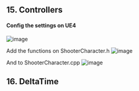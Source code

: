 ## 15. Controllers
#### Config the settings on UE4
![image](https://user-images.githubusercontent.com/29147847/161705912-5f50e712-bd53-4ae8-b896-5f010bf9a3e7.png)

Add the functions on ShooterCharacter.h
![image](https://user-images.githubusercontent.com/29147847/161706194-5795b938-935a-4772-884a-71e3a289e93f.png)

And to ShooterCharacter.cpp
![image](https://user-images.githubusercontent.com/29147847/161706345-d7a6d530-fbff-4edd-8b7c-35a3bfcb3dd3.png)

## 16. DeltaTime
